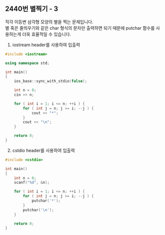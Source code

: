 2440번 별찍기 - 3
---------------

직각 이등변 삼각형 모양의 별을 찍는 문제입니다.  
별 혹은 줄띄우기와 같은 char 형식의 문자만 출력하면 되기 때문에 putchar 함수를 사용하는게 더욱 효율적일 수 있습니다.

1. iostream header를 사용하여 입출력

~~~ cpp
#include <iostream>

using namespace std;

int main()
{
    ios_base::sync_with_stdio(false);

    int n = 0;
    cin >> n;

    for ( int i = 1; i <= n; ++i ) {
        for ( int j = n; j >= i; --j ) {
            cout << "*";
        }
        cout << "\n";
    }

    return 0;
}
~~~

2. cstdio header를 사용하여 입출력

~~~ cpp
#include <cstdio>

int main()
{
    int n = 0;
    scanf("%d", &n);

    for ( int i = 1; i <= n; ++i ) {
        for ( int j = n; j >= i; --j ) {
            putchar('*');
        }
        putchar('\n');
    }

    return 0;
}
~~~